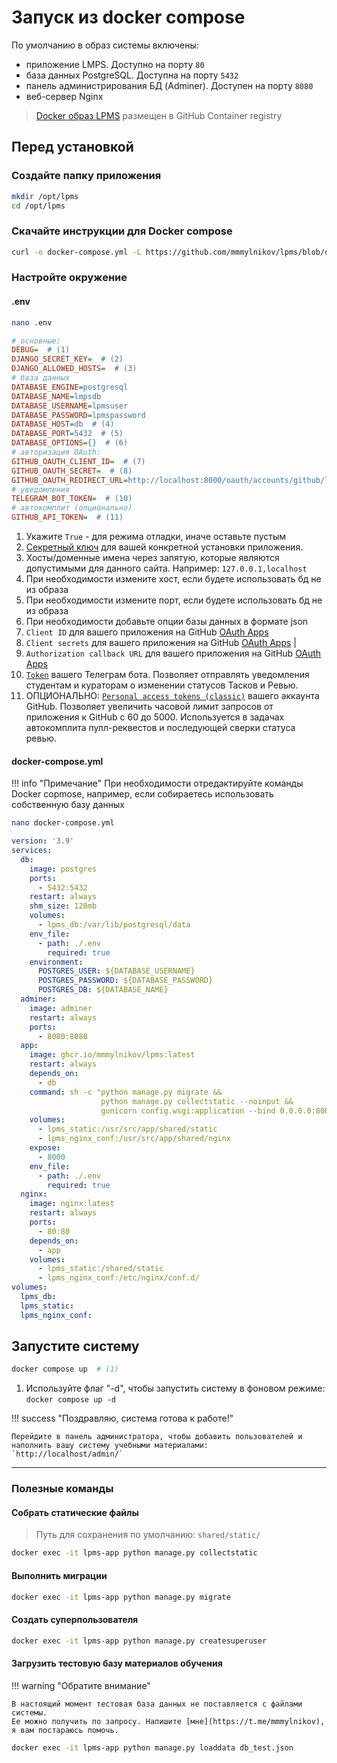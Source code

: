 # Запуск из docker compose

По умолчанию в образ системы включены:

- приложение LMPS. Доступно на порту `80`
- база данных PostgreSQL. Доступна на порту `5432`
- панель администрирования БД (Adminer). Доступен на порту `8080`
- веб-сервер Nginx

> [Docker образ LPMS](https://github.com/mmmylnikov/lpms/pkgs/container/lpms) размещен в GitHub Container registry


## Перед установкой

### Создайте папку приложения

``` sh
mkdir /opt/lpms
cd /opt/lpms
```

### Скачайте инструкции для Docker compose 

``` sh
curl -o docker-compose.yml -L https://github.com/mmmylnikov/lpms/blob/dev/docker-compose-ghcr.yml
```

### Настройте окружение

#### .env

``` sh
nano .env
```

``` ini title=".env"
# основные:
DEBUG=  # (1)
DJANGO_SECRET_KEY=  # (2)
DJANGO_ALLOWED_HOSTS=  # (3)
# база данных
DATABASE_ENGINE=postgresql
DATABASE_NAME=lmpsdb
DATABASE_USERNAME=lpmsuser
DATABASE_PASSWORD=lpmspassword
DATABASE_HOST=db  # (4)
DATABASE_PORT=5432  # (5)
DATABASE_OPTIONS={}  # (6)
# авторизация OAuth:
GITHUB_OAUTH_CLIENT_ID=  # (7)
GITHUB_OAUTH_SECRET=  # (8)
GITHUB_OAUTH_REDIRECT_URL=http://localhost:8000/oauth/accounts/github/login/callback/  # (9)
# уведомления
TELEGRAM_BOT_TOKEN=  # (10)
# автокомплит (опционально)
GITHUB_API_TOKEN=  # (11)

```

1. Укажите `True` - для режима отладки, иначе оставьте пустым 
2. [Секретный ключ](https://docs.djangoproject.com/en/5.0/ref/settings/#secret-key) для вашей конкретной установки приложения.
3. Хосты/доменные имена через запятую, которые являются допустимыми для данного сайта. Например: `127.0.0.1,localhost` 
4. При необходимости измените хост, если будете использовать бд не из образа
5. При необходимости измените порт, если будете использовать бд не из образа
6. При необходимости добавьте опции базы данных в формате json
7. `Client ID` для вашего приложения на GitHub [OAuth Apps](https://github.com/settings/developers)
8. `Client secrets` для вашего приложения на GitHub [OAuth Apps](https://github.com/settings/developers) |
9. `Authorization callback URL` для вашего приложения на GitHub [OAuth Apps](https://github.com/settings/developers)
10. [`Token`](https://core.telegram.org/bots/features#creating-a-new-bot) вашего Телеграм бота. Позволяет отправлять уведомления студентам и кураторам о изменении статусов Тасков и Ревью. 
11. ОПЦИОНАЛЬНО: [`Personal access tokens (classic)`](https://github.com/settings/tokens) вашего аккаунта GitHub. Позволяет увеличить часовой лимит запросов от приложения к GitHub c 60 до 5000. Используется в задачах автокомплита пулл-реквестов и последующей сверки статуса ревью.

#### docker-compose.yml

!!! info "Примечание"
    При необходимости отредактируйте команды Docker copmose, например, 
    если собираетесь использовать собственную базу данных

``` sh
nano docker-compose.yml
```

``` yml title="docker-compose.yml" linenums="1"
version: '3.9'
services:
  db:
    image: postgres
    ports:
      - 5432:5432
    restart: always
    shm_size: 128mb
    volumes:
      - lpms_db:/var/lib/postgresql/data
    env_file:
      - path: ./.env
        required: true
    environment:
      POSTGRES_USER: ${DATABASE_USERNAME}
      POSTGRES_PASSWORD: ${DATABASE_PASSWORD}
      POSTGRES_DB: ${DATABASE_NAME}
  adminer:
    image: adminer
    restart: always
    ports:
      - 8080:8080
  app:
    image: ghcr.io/mmmylnikov/lpms:latest
    restart: always
    depends_on:
      - db
    command: sh -c "python manage.py migrate &&
                    python manage.py collectstatic --noinput &&
                    gunicorn config.wsgi:application --bind 0.0.0.0:8000"
    volumes:
      - lpms_static:/usr/src/app/shared/static
      - lpms_nginx_conf:/usr/src/app/shared/nginx
    expose:
      - 8000
    env_file:
      - path: ./.env
        required: true
  nginx:
    image: nginx:latest
    restart: always
    ports:
      - 80:80
    depends_on:
      - app
    volumes:
      - lpms_static:/shared/static
      - lpms_nginx_conf:/etc/nginx/conf.d/
volumes:
  lpms_db:
  lpms_static:
  lpms_nginx_conf:
```

## Запустите систему

``` bash 
docker compose up  # (1)
```

1. Используйте флаг "-d", чтобы запустить систему в фоновом режиме: `docker compose up -d`

!!! success "Поздравляю, система готова к работе!"

    Перейдите в панель администратора, чтобы добавить пользователей и 
    наполнить вашу систему учебными материалами:
    `http://localhost/admin/`
****

### Полезные команды

#### Собрать статические файлы 

> Путь для сохранения по умолчанию: `shared/static/`

``` bash 
docker exec -it lpms-app python manage.py collectstatic
```

#### Выполнить миграции

``` bash 
docker exec -it lpms-app python manage.py migrate
```

#### Создать суперпользователя

``` bash 
docker exec -it lpms-app python manage.py createsuperuser
```

#### Загрузить тестовую базу материалов обучения

!!! warning "Обратите внимание"

    В настоящий момент тестовая база данных не поставляется с файлами системы. 
    Ее можно получить по запросу. Напишите [мне](https://t.me/mmmylnikov), я вам постараюсь помочь.

``` bash 
docker exec -it lpms-app python manage.py loaddata db_test.json
```
